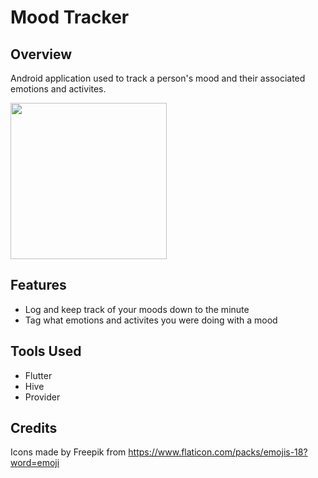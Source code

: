 # Mood Tracker

## Overview

Android application used to track a person's mood and their associated emotions and activites.

<img src="./readme/mood_tracker_demo_v1.gif" width="250"/>

## Features

- Log and keep track of your moods down to the minute
- Tag what emotions and activites you were doing with a mood

## Tools Used

- Flutter
- Hive
- Provider

## Credits

Icons made by Freepik from https://www.flaticon.com/packs/emojis-18?word=emoji
